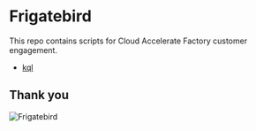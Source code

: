 # Frigatebird

This repo contains scripts for Cloud Accelerate Factory customer engagement.

- [kql](kql)


## Thank you

![Frigatebird](https://upload.wikimedia.org/wikipedia/commons/thumb/9/9b/Magnificent-Frigate-male.jpg/500px-Magnificent-Frigate-male.jpg)
